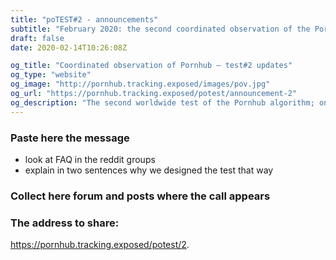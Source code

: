 ```yaml
---
title: "poTEST#2 - announcements"
subtitle: "February 2020: the second coordinated observation of the Pornhub algorithm"
draft: false
date: 2020-02-14T10:26:08Z

og_title: "Coordinated observation of Pornhub — test#2 updates"
og_type: "website"
og_image: "http://pornhub.tracking.exposed/images/pov.jpg"
og_url: "https://pornhub.tracking.exposed/potest/announcement-2"
og_description: "The second worldwide test of the Pornhub algorithm; on Sunday March 15th, with a browser extension, we'll see how PH personalizes the customer experience"
---
```


### Paste here the message

* look at FAQ in the reddit groups
* explain in two sentences why we designed the test that way

### Collect here forum and posts where the call appears 

### The address to share:

https://pornhub.tracking.exposed/potest/2.

